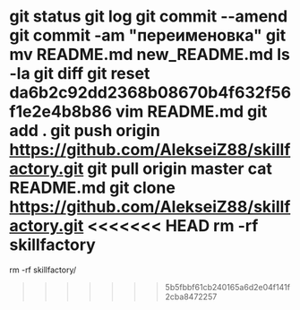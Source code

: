 git status
git log
git commit --amend
git commit -am "переименовка"
git mv README.md new_README.md
ls -la
git diff
git reset da6b2c92dd2368b08670b4f632f56f1e2e4b8b86
vim README.md
git add .
git push origin https://github.com/AlekseiZ88/skillfactory.git
git pull origin master
cat README.md
git clone https://github.com/AlekseiZ88/skillfactory.git
<<<<<<< HEAD
rm -rf skillfactory
=======
rm -rf skillfactory/
>>>>>>> 5b5fbbf61cb240165a6d2e04f141f2cba8472257
